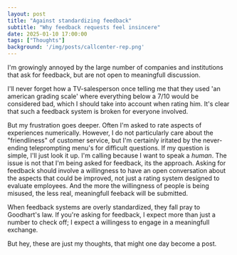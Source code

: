 ```yaml
---
layout: post
title: "Against standardizing feedback"
subtitle: "Why feedback requests feel insincere"
date: 2025-01-10 17:00:00
tags: ["Thoughts"]
background: '/img/posts/callcenter-rep.png'
---
```


I'm growingly annoyed by the large number of companies and institutions that ask for feedback, but are not open to meaningfull discussion. 

I'll never forget how a TV-salesperson once telling me that they used 'an american grading scale' where everything below a 7/10 would be considered bad, which I should take into account when rating him. It's clear that such a feedback system is broken for everyone involved. 

But my frustration goes deeper. Often I'm asked to rate aspects of experiences numerically. However, I do not particularly care about the "friendliness" of customer service, but I'm certainly iritated by the never-ending teleprompting menu's for difficult questions. If my question is simple, I'll just look it up. I'm calling because I want to speak a *human*. The issue is not that I'm being asked for feedback, its the approach. Asking for feedback should involve a willingness to have an open conversation about the aspects that could be improved, not just a rating system designed to evaluate employees. And the more the willingness of people is being misused, the less real, meaningfull feeback will be submitted. 

When feedback systems are overly standardized, they fall pray to Goodhart's law. If you're asking for feedback, I expect more than just a number to check off; I expect a willingess to engage in a meaningfull exchange. 

But hey, these are just my thoughts, that might one day become a post. 